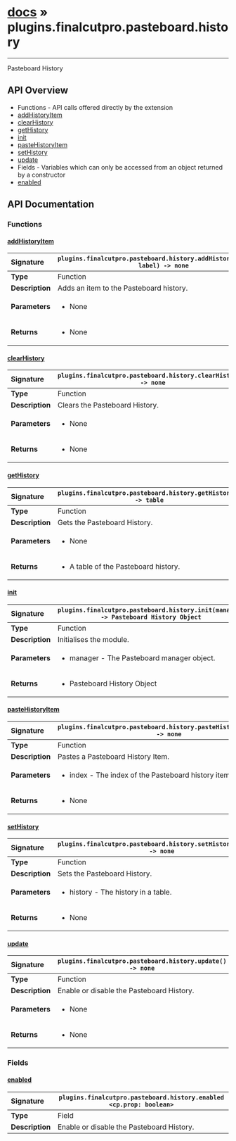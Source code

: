 # [docs](index.md) » plugins.finalcutpro.pasteboard.history
---

Pasteboard History

## API Overview
* Functions - API calls offered directly by the extension
 * [addHistoryItem](#addhistoryitem)
 * [clearHistory](#clearhistory)
 * [getHistory](#gethistory)
 * [init](#init)
 * [pasteHistoryItem](#pastehistoryitem)
 * [setHistory](#sethistory)
 * [update](#update)
* Fields - Variables which can only be accessed from an object returned by a constructor
 * [enabled](#enabled)

## API Documentation

### Functions

#### [addHistoryItem](#addhistoryitem)
| <span style="float: left;">**Signature**</span> | <span style="float: left;">`plugins.finalcutpro.pasteboard.history.addHistoryItem(data, label) -> none` </span>                                                          |
| -----------------------------------------------------|---------------------------------------------------------------------------------------------------------|
| **Type**                                             | Function                                                                                         |
| **Description**                                      | Adds an item to the Pasteboard history.                                                                                         |
| **Parameters**                                       | <ul><li>None</li></ul> |
| **Returns**                                          | <ul><li>None</li></ul>          |

#### [clearHistory](#clearhistory)
| <span style="float: left;">**Signature**</span> | <span style="float: left;">`plugins.finalcutpro.pasteboard.history.clearHistory() -> none` </span>                                                          |
| -----------------------------------------------------|---------------------------------------------------------------------------------------------------------|
| **Type**                                             | Function                                                                                         |
| **Description**                                      | Clears the Pasteboard History.                                                                                         |
| **Parameters**                                       | <ul><li>None</li></ul> |
| **Returns**                                          | <ul><li>None</li></ul>          |

#### [getHistory](#gethistory)
| <span style="float: left;">**Signature**</span> | <span style="float: left;">`plugins.finalcutpro.pasteboard.history.getHistory() -> table` </span>                                                          |
| -----------------------------------------------------|---------------------------------------------------------------------------------------------------------|
| **Type**                                             | Function                                                                                         |
| **Description**                                      | Gets the Pasteboard History.                                                                                         |
| **Parameters**                                       | <ul><li>None</li></ul> |
| **Returns**                                          | <ul><li>A table of the Pasteboard history.</li></ul>          |

#### [init](#init)
| <span style="float: left;">**Signature**</span> | <span style="float: left;">`plugins.finalcutpro.pasteboard.history.init(manager) -> Pasteboard History Object` </span>                                                          |
| -----------------------------------------------------|---------------------------------------------------------------------------------------------------------|
| **Type**                                             | Function                                                                                         |
| **Description**                                      | Initialises the module.                                                                                         |
| **Parameters**                                       | <ul><li>manager - The Pasteboard manager object.</li></ul> |
| **Returns**                                          | <ul><li>Pasteboard History Object</li></ul>          |

#### [pasteHistoryItem](#pastehistoryitem)
| <span style="float: left;">**Signature**</span> | <span style="float: left;">`plugins.finalcutpro.pasteboard.history.pasteHistoryItem(index) -> none` </span>                                                          |
| -----------------------------------------------------|---------------------------------------------------------------------------------------------------------|
| **Type**                                             | Function                                                                                         |
| **Description**                                      | Pastes a Pasteboard History Item.                                                                                         |
| **Parameters**                                       | <ul><li>index - The index of the Pasteboard history item.</li></ul> |
| **Returns**                                          | <ul><li>None</li></ul>          |

#### [setHistory](#sethistory)
| <span style="float: left;">**Signature**</span> | <span style="float: left;">`plugins.finalcutpro.pasteboard.history.setHistory(history) -> none` </span>                                                          |
| -----------------------------------------------------|---------------------------------------------------------------------------------------------------------|
| **Type**                                             | Function                                                                                         |
| **Description**                                      | Sets the Pasteboard History.                                                                                         |
| **Parameters**                                       | <ul><li>history - The history in a table.</li></ul> |
| **Returns**                                          | <ul><li>None</li></ul>          |

#### [update](#update)
| <span style="float: left;">**Signature**</span> | <span style="float: left;">`plugins.finalcutpro.pasteboard.history.update() -> none` </span>                                                          |
| -----------------------------------------------------|---------------------------------------------------------------------------------------------------------|
| **Type**                                             | Function                                                                                         |
| **Description**                                      | Enable or disable the Pasteboard History.                                                                                         |
| **Parameters**                                       | <ul><li>None</li></ul> |
| **Returns**                                          | <ul><li>None</li></ul>          |

### Fields

#### [enabled](#enabled)
| <span style="float: left;">**Signature**</span> | <span style="float: left;">`plugins.finalcutpro.pasteboard.history.enabled <cp.prop: boolean>` </span>                                                          |
| -----------------------------------------------------|---------------------------------------------------------------------------------------------------------|
| **Type**                                             | Field                                                                                         |
| **Description**                                      | Enable or disable the Pasteboard History.                                                                                         |

